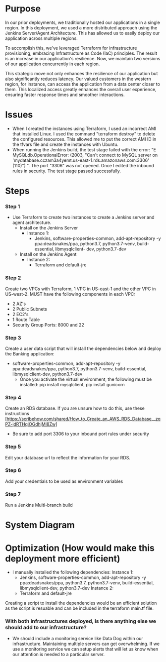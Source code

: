 # Purpose
In our prior deployments, we traditionally hosted our applications in a single region. In this deployment, we used a more distributed approach using the Jenkins Server/Agent Architecture. This has allowed us to easily deploy our application across multiple regions. 

To accomplish this, we've leveraged Terraform for infrastructure provisioning, embracing Infrastructure as Code (IaC) principles. The result is an increase in our application's resilience. Now, we maintain two versions of our application concurrently in each region.

This strategic move not only enhances the resilience of our application but also significantly reduces latency. Our valued customers in the western region, for instance, can access the application from a data center closer to them. This localized access greatly enhances the overall user experience, ensuring faster response times and smoother interactions.
    
# Issues
* When I created the instances using Terraform, I used an incorrect AMI that installed Linux. I used the command "terraform destroy" to delete the configured resources. This allowed me to put the correct AMI ID in the tfvars file and create the instances with Ubuntu.
* When running the Jenkins build, the test stage failed with the error:
  "E   MySQLdb.OperationalError: (2003, "Can't connect to MySQL server on 'mydatabase.cczam3a4yemt.us-east-1.rds.amazonaws.com:3306' (110)") ".
The port "3306" was not opened. Once I edited the inbound rules in security. The test stage passed successfully.
# Steps
### Step 1
* Use Terraform to create two instances to create a Jenkins server and agent architecture.
  - Install on the Jenkins Server
      - Instance 1:
        - Jenkins, software-properties-common, add-apt-repository -y ppa:deadsnakes/ppa, python3.7, python3.7-venv, build-essential, libmysqlclient-              dev, python3.7-dev
  - Install on the Jenkins Agent
    - Instance 2:
        - Terraform and default-jre
### Step 2 
Create two VPCs with Terraform, 1 VPC in US-east-1 and the other VPC in US-west-2. MUST have the following components in each VPC:
* 2 AZ's
* 2 Public Subnets
* 2 EC2's
* 1 Route Table
* Security Group Ports: 8000 and 22

### Step 3
Create a user data script that will install the dependencies below and deploy the Banking application:
* software-properties-common, add-apt-repository -y ppa:deadsnakes/ppa, python3.7, python3.7-venv, build-essential, libmysqlclient-dev, python3.7-dev
    - Once you activate the virtual environment, the following must be installed: pip install mysqlclient, pip install gunicorn
### Step 4
Create an RDS database. If you are unsure how to do this, use these instructions [https://scribehow.com/shared/How_to_Create_an_AWS_RDS_Database__zqPZ-jdRTHqiOGdhjMI8Zw]
* Be sure to add port 3306 to your inbound port rules under security
### Step 5
Edit your database url to reflect the information for your RDS.
### Step 6
Add your credentials to be used as environment variables
### Step 7
Run a Jenkins Multi-branch build
  
# System Diagram

# Optimization (How would make this deployment more efficient)
* I manually installed the following dependencies:
  Instance 1:
    - Jenkins, software-properties-common, add-apt-repository -y ppa:deadsnakes/ppa, python3.7, python3.7-venv, build-essential, libmysqlclient-dev,         python3.7-dev
  Instance 2:
    - Terraform and default-jre
      
Creating a script to install the dependencies would be an efficient solution as the script is resuable and can be included in the terraform main.tf file.
### With both infrastructures deployed, is there anything else we should add to our infrastructure? 
* We should include a monitoring service like Data Dog within our infrastructure. Maintaining multiple servers can get overwhelming. If we use a monitoring service we can setup alerts that will let us know when our attention is needed to a particular server.

 
